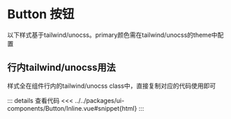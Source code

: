 # Button 按钮

以下样式基于tailwind/unocss。primary颜色需在tailwind/unocss的theme中配置

<script setup>
  import InlineButton from 'ui-components/Button/Inline.vue'
  // import CssButton from 'ui-components/css-class/Button/CssClass.vue'
</script>

## 行内tailwind/unocss用法
样式全在组件行内的tailwind/unocss class中，直接复制对应的代码使用即可

<!-- ::: section title=示例 class="space-y-4 p-4" -->
<InlineButton />
<!-- ::: -->

::: details 查看代码
<<< ../../packages/ui-components/Button/Inline.vue#snippet{html}
:::
